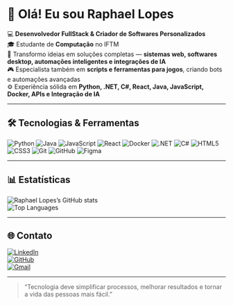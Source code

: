 # 👋 Olá! Eu sou Raphael Lopes  

💻 **Desenvolvedor FullStack & Criador de Softwares Personalizados**  
🎓 Estudante de **Computação** no IFTM  
🚀 Transformo ideias em soluções completas — **sistemas web, softwares desktop, automações inteligentes e integrações de IA**  
🎮 Especialista também em **scripts e ferramentas para jogos**, criando bots e automações avançadas  
⚙️ Experiência sólida em **Python, .NET, C#, React, Java, JavaScript, Docker, APIs e Integração de IA**
 

---

## 🛠️ Tecnologias & Ferramentas  

![Python](https://img.shields.io/badge/Python-3776AB?style=for-the-badge&logo=python&logoColor=white)
![Java](https://img.shields.io/badge/Java-007396?style=for-the-badge&logo=java&logoColor=white)
![JavaScript](https://img.shields.io/badge/JavaScript-F7DF1E?style=for-the-badge&logo=javascript&logoColor=black)
![React](https://img.shields.io/badge/React-20232A?style=for-the-badge&logo=react&logoColor=61DAFB)
![Docker](https://img.shields.io/badge/Docker-2496ED?style=for-the-badge&logo=docker&logoColor=white)
![.NET](https://img.shields.io/badge/.NET-512BD4?style=for-the-badge&logo=dotnet&logoColor=white)
![C#](https://img.shields.io/badge/C%23-239120?style=for-the-badge&logo=c-sharp&logoColor=white)
![HTML5](https://img.shields.io/badge/HTML5-E34F26?style=for-the-badge&logo=html5&logoColor=white)
![CSS3](https://img.shields.io/badge/CSS3-1572B6?style=for-the-badge&logo=css3&logoColor=white)
![Git](https://img.shields.io/badge/Git-F05032?style=for-the-badge&logo=git&logoColor=white)
![GitHub](https://img.shields.io/badge/GitHub-181717?style=for-the-badge&logo=github&logoColor=white)
![Figma](https://img.shields.io/badge/Figma-F24E1E?style=for-the-badge&logo=figma&logoColor=white)

---

## 📊 Estatísticas  

![Raphael Lopes’s GitHub stats](https://github-readme-stats.vercel.app/api?username=raphaellopes-dev&show_icons=true&theme=dracula)  
![Top Languages](https://github-readme-stats.vercel.app/api/top-langs/?username=raphaellopes-dev&layout=compact&theme=dracula)

---

## 🌐 Contato  

[![LinkedIn](https://img.shields.io/badge/LinkedIn-0077B5?style=for-the-badge&logo=linkedin&logoColor=white)](https://www.linkedin.com/in/raphael-lopes-4236a226a/)  
[![GitHub](https://img.shields.io/badge/Portfólio-000000?style=for-the-badge&logo=About.me&logoColor=white)](https://raphaellopes-dev.github.io)  
[![Gmail](https://img.shields.io/badge/Gmail-D14836?style=for-the-badge&logo=gmail&logoColor=white)](mailto:rapha1.dev@gmail.com)

---

> “Tecnologia deve simplificar processos, melhorar resultados e tornar a vida das pessoas mais fácil.”
